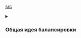 [src](https://www.heatware.net/postgresql/postgresql-load-balancing-options-ha/)

<details><summary><h3>Общая идея балансировки</h3></summary>

> **Область применения**: веб с множеством подключений, высокая нагрузка с возможностью масштабирования.
* **Увеличение пропускной способности канала и балансировка трафика**. Возможность сгладить пики нагрузки. 
* **Повышение производительности и снижение отклика.** Распределение общей входной нагрузки при шардировании.
* **Масштабирование**. Возможность динамически докидывать шарды и перераспределять по ним данные при возрастании нагрузки.
* **Высокая доступность и отказоустойчивость**. Поддержка автоматического перешагивания на резерв.
* **Оптимизация утилизации ресурсов**. Возможность задействовать ресурсы всех имеющихся серверов.

</details>

